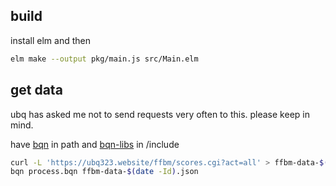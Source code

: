 ## build
install elm and then
```sh
elm make --output pkg/main.js src/Main.elm
```
## get data
ubq has asked me not to send requests very often to this. please keep in mind. 

have [bqn](https://mlochbaum.github.io/BQN/) in path and [bqn-libs](https://github.com/mlochbaum/bqn-libs) in /include
```sh
curl -L 'https://ubq323.website/ffbm/scores.cgi?act=all' > ffbm-data-$(date -Id).json
bqn process.bqn ffbm-data-$(date -Id).json
```
